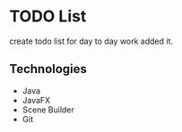 # TODO List

create todo list for day to day work added it.





## Technologies



- Java
- JavaFX
- Scene Builder
- Git







